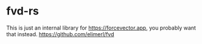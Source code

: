 # fvd-rs

This is just an internal library for https://forcevector.app, you probably want that instead. https://github.com/elimerl/fvd
